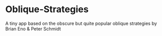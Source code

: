 Oblique-Strategies
==================

A tiny app based on the obscure but quite popular oblique strategies by Brian Eno &amp; Peter Schmidt